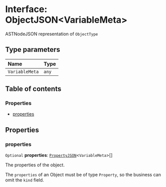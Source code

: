 # Interface: ObjectJSON\<VariableMeta>

ASTNodeJSON representation of `ObjectType`

## Type parameters

| Name | Type |
| :------ | :------ |
| `VariableMeta` | `any` |

## Table of contents

### Properties

* [properties](/auto-docs/free-layout-editor/interfaces/ObjectJSON.md#properties)

## Properties

### properties

`Optional` **properties**: [`PropertyJSON`](/auto-docs/free-layout-editor/types/PropertyJSON.md)<`VariableMeta`>\[]

The properties of the object.

The `properties` of an Object must be of type `Property`, so the business can omit the `kind` field.
